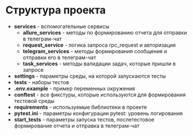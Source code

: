 # Структура проекта

- **services** - вспомогательные сервисы
  - **allure_services** - методы по формированию отчета для отправки в телеграм-чат
  - **request_service** - логика запроса rpc_request и авторизация
  - **telegram_services** -  методы формирования сообщения и отправки его в телеграм-чат
  - **task_services** - методы валидации задач, которые пришли в запросе
- **settings** - параметры среды, на которой запускаются тесты
- **tests** - наборы тестов
- **.env.example** - пример переменных окружения
- **conftest** - все фикстуры, которые используются для формирования тестовой среды
- **requirements** - используемые библиотеки в проекте
- **pytest.ini** - параметры конфигурации pytest: уровень логирования
- **start_tests** - параметры запуска тестов, послетестовое формирование отчета и отправка в телеграм-чат